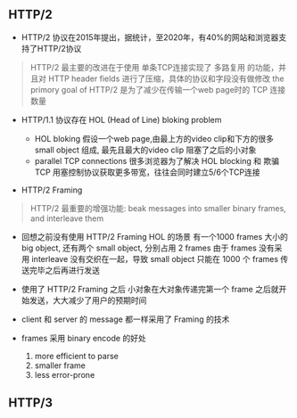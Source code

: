 ## HTTP/2
- HTTP/2 协议在2015年提出，据统计，至2020年，有40%的网站和浏览器支持了HTTP/2协议
> HTTP/2 最主要的改进在于使用 单条TCP连接实现了 多路复用 的功能，并且对 HTTP header fields 进行了压缩，具体的协议和字段没有做修改
> the primory goal of HTTP/2 是为了减少在传输一个web page时的 TCP 连接数量

- HTTP/1.1 协议存在 HOL (Head of Line) bloking problem
  - HOL bloking
    假设一个web page,由最上方的video clip和下方的很多small object 组成, 最先且最大的video clip 阻塞了之后的小对象
  - parallel TCP connections
    很多浏览器为了解决 HOL blocking 和 欺骗 TCP 用塞控制协议获取更多带宽，往往会同时建立5/6个TCP连接

- HTTP/2 Framing
> HTTP/2 最重要的增强功能:
> beak messages into smaller binary frames, and interleave them

- 回想之前没有使用 HTTP/2 Framing HOL 的场景
  有一个1000 frames 大小的 big object, 还有两个 small object, 分别占用 2 frames
  由于 frames 没有采用 interleave 没有交织在一起，导致 small object 只能在 1000 个 frames 传送完毕之后再进行发送
- 使用了 HTTP/2 Framing 之后
  小对象在大对象传递完第一个 frame 之后就开始发送，大大减少了用户的预期时间

- client 和 server 的 message 都一样采用了 Framing 的技术
- frames 采用 binary encode 的好处
  1. more efficient to parse
  2. smaller frame
  3. less error-prone

## HTTP/3